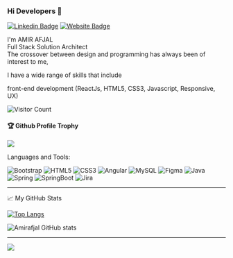 ### Hi Developers 👋

<!-- [![YouTube Badge](https://img.shields.io/badge/YouTube-DeveloperFunnel-red)](https://www.youtube.com/developerfunnel) -->
[![Linkedin Badge](https://img.shields.io/badge/-Amir-blue?style=flat-square&logo=Linkedin&logoColor=white&link=https://www.linkedin.com/in/amir-afjal-bb9b9a175/)](https://www.linkedin.com/in/amir-afjal-bb9b9a175/)
[![Website Badge](https://img.shields.io/badge/StackOverflow-Amir-red)](https://stackoverflow.com/users/16328978/amir-afjal)
<!-- [![Website Badge](https://img.shields.io/badge/WebSite-Aakash-green)](https://www.aakash.me) -->


I'm AMIR AFJAL<br/>
Full Stack Solution Architect</br>
The crossover between design and programming has always been of interest to me, 
<!-- I've been lucky enough to work alongside some talented teams on a number of high profile websites.  -->
I have a wide range of skills that include 
<!-- back-end development using open source technologies (NodeJs, PHP), design (Figma),  -->
front-end development (ReactJs, HTML5, CSS3, Javascript, Responsive, UX)
<!-- , Server Administrator(AWS),database(MongoDB, Mysql), load balancing (AWS) -->



![Visitor Count](https://profile-counter.glitch.me/Amirafjal/count.svg)
<!-- ![visitors](https://visitor-badge.laobi.icu/badge?page_id=Amir-afjal.Amir-afjal) -->

<div>
  <h4>🏆 Github Profile Trophy</h4>
  <a href="https://github.com/ryo-ma/github-profile-trophy">
    <img src="https://github-profile-trophy.vercel.app/?username=Amirafjal&column=7"/>
  </a>
</div>


Languages and Tools:


<img alt="Bootstrap" src="https://img.shields.io/badge/bootstrap-%23563D7C.svg?style=flat-square&logo=bootstrap&logoColor=white"/> 
<img alt="HTML5" src="https://img.shields.io/badge/html5-%23E34F26.svg?style=flat-square&logo=html5&logoColor=white"/> 
<img alt="CSS3" src="https://img.shields.io/badge/css3-%231572B6.svg?style=flat-square&logo=css3&logoColor=white"/> 
<img alt="Angular" src="https://img.shields.io/badge/angular-%23DD0031.svg?flat-square&logo=angular&logoColor=white"/> 
<img alt="MySQL" src="https://img.shields.io/badge/mysql-%2300f.svg?style=flat-square&logo=mysql&logoColor=white"/> 
<img alt="Figma" src="https://img.shields.io/badge/figma-%23F24E1E.svg?style=flat-square&logo=figma&logoColor=white"/> 
<img alt="Java" src="https://img.shields.io/badge/java-%23ED8B00.svg?style=flat-square&logo=java&logoColor=white"/> 
<img alt="Spring" src="https://img.shields.io/badge/spring-%23777BB4.svg?style=flat-square&logo=spring&logoColor=white"/> 
<img alt="SpringBoot" src="https://img.shields.io/badge/springboot-%23777BB4.svg?style=flat-square&logo=springboot&logoColor=white"/>
<img alt="Jira" src="https://img.shields.io/badge/jira-%231572B6.svg?style=flat-square&logo=jira&logoColor=white"/> 

<!-- <img alt="Azure" src="https://img.shields.io/badge/azure-%230072C6.svg?style=flat-square&logo=azure-devops&logoColor=white"/>  -->

<!-- <img alt="MongoDB" src ="https://img.shields.io/badge/MongoDB-%234ea94b.svg?style=flat-square&logo=mongodb&logoColor=white"/> -->
<!-- <img alt="Adobe XD" src="https://img.shields.io/badge/adobexd-%23FF26BE.svg?style=flat-square&logo=adobexd&logoColor=white"/>  -->

<!-- <img alt="NodeJS" src="https://img.shields.io/badge/node.js-%2343853D.svg?style=flat-square&logo=node-dot-js&logoColor=white"/>  -->
<!-- <img alt="React" src="https://img.shields.io/badge/react-%2320232a.svg?style=flat-square&logo=react&logoColor=%2361DAFB"/> -->
<!-- 🧰 Toolbox

<img src="https://github.com/devicons/devicon/blob/master/icons/javascript/javascript-original.svg" alt="Css Logo" with="50" height="50"/> <img src="https://github.com/devicons/devicon/blob/master/icons/css3/css3-original-wordmark.svg" alt="JavaScript Logo" with="50" height="50"/> <img src="https://github.com/devicons/devicon/blob/master/icons/html5/html5-original.svg" alt="Hmtl Logo" with="50" height="50"/> <img src="https://github.com/devicons/devicon/blob/master/icons/react/react-original-wordmark.svg" alt="React Logo" with="50" height="50"/><img src="https://github.com/devicons/devicon/blob/master/icons/android/android-original-wordmark.svg" alt="android Logo" with="50" height="50"/> <img src="https://github.com/devicons/devicon/blob/master/icons/java/java-original-wordmark.svg" alt="Java Logo" with="50" height="50"/><img src="https://github.com/devicons/devicon/blob/master/icons/linux/linux-original.svg" alt="Lunix Logo" with="50" height="50"/><img src="https://github.com/devicons/devicon/blob/master/icons/npm/npm-original-wordmark.svg" alt="npm Logo" with="50" height="50"/><img src="https://github.com/devicons/devicon/blob/master/icons/php/php-original.svg" alt="php Logo" with="50" height="50"/><img src="https://github.com/devicons/devicon/blob/master/icons/jquery/jquery-plain-wordmark.svg" alt="php Logo" with="50" height="50"/>
<img src="https://github.com/devicons/devicon/blob/master/icons/flutter/flutter-original.svg" alt="php Logo" with="50" height="50"/>
<img src="https://github.com/devicons/devicon/blob/master/icons/mysql/mysql-original-wordmark.svg" alt="php Logo" with="50" height="50"/>
<img src="https://github.com/devicons/devicon/blob/master/icons/dart/dart-original.svg" alt="php Logo" with="50" height="50"/>
<img src="https://github.com/devicons/devicon/blob/master/icons/c/c-original.svg" alt="php Logo" with="50" height="50"/>
 -->
---
<g-emoji class="g-emoji" alias="chart_with_upwards_trend" fallback-src="https://github.githubassets.com/images/icons/emoji/unicode/1f4c8.png">📈</g-emoji> My GitHub Stats

[![Top Langs](https://github-readme-stats.vercel.app/api/top-langs/?username=Amirafjal&theme=radical&layout=compact)](https://github.com/Hmida71/github-readme-stats)

![Amirafjal GitHub stats](https://github-readme-stats.vercel.app/api?username=Amirafjal&show_icons=true&theme=radical)

<hr>

![](https://activity-graph.herokuapp.com/graph?username=Amirafjal&theme=react-dark&area=true)
<!--
**Amirafjal/Amirafjal** is a ✨ _special_ ✨ repository because its `README.md` (this file) appears on your GitHub profile.

Here are some ideas to get you started:

- 🔭 I’m currently working on ...
- 🌱 I’m currently learning ...
- 👯 I’m looking to collaborate on ...
- 🤔 I’m looking for help with ...
- 💬 Ask me about ...
- 📫 How to reach me: ...
- 😄 Pronouns: ...
- ⚡ Fun fact: .....

-->

